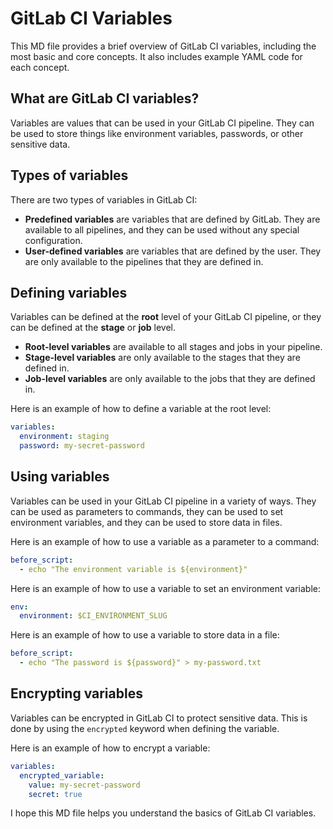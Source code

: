 # GitLab CI Variables

This MD file provides a brief overview of GitLab CI variables, including the most basic and core concepts. It also includes example YAML code for each concept.

## What are GitLab CI variables?

Variables are values that can be used in your GitLab CI pipeline. They can be used to store things like environment variables, passwords, or other sensitive data.

## Types of variables

There are two types of variables in GitLab CI:

* **Predefined variables** are variables that are defined by GitLab. They are available to all pipelines, and they can be used without any special configuration.
* **User-defined variables** are variables that are defined by the user. They are only available to the pipelines that they are defined in.

## Defining variables

Variables can be defined at the **root** level of your GitLab CI pipeline, or they can be defined at the **stage** or **job** level.

* **Root-level variables** are available to all stages and jobs in your pipeline.
* **Stage-level variables** are only available to the stages that they are defined in.
* **Job-level variables** are only available to the jobs that they are defined in.

Here is an example of how to define a variable at the root level:

```yaml
variables:
  environment: staging
  password: my-secret-password
```

## Using variables

Variables can be used in your GitLab CI pipeline in a variety of ways. They can be used as parameters to commands, they can be used to set environment variables, and they can be used to store data in files.

Here is an example of how to use a variable as a parameter to a command:

```yaml
before_script:
  - echo "The environment variable is ${environment}"
```

Here is an example of how to use a variable to set an environment variable:

```yaml
env:
  environment: $CI_ENVIRONMENT_SLUG
```

Here is an example of how to use a variable to store data in a file:

```yaml
before_script:
  - echo "The password is ${password}" > my-password.txt
```

## Encrypting variables

Variables can be encrypted in GitLab CI to protect sensitive data. This is done by using the `encrypted` keyword when defining the variable.

Here is an example of how to encrypt a variable:

```yaml
variables:
  encrypted_variable:
    value: my-secret-password
    secret: true
```

I hope this MD file helps you understand the basics of GitLab CI variables.
